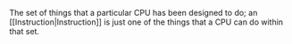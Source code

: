 The set of things that a particular CPU has been designed to do; an [[Instruction|Instruction]] is just one of the things that a CPU can do within that set.